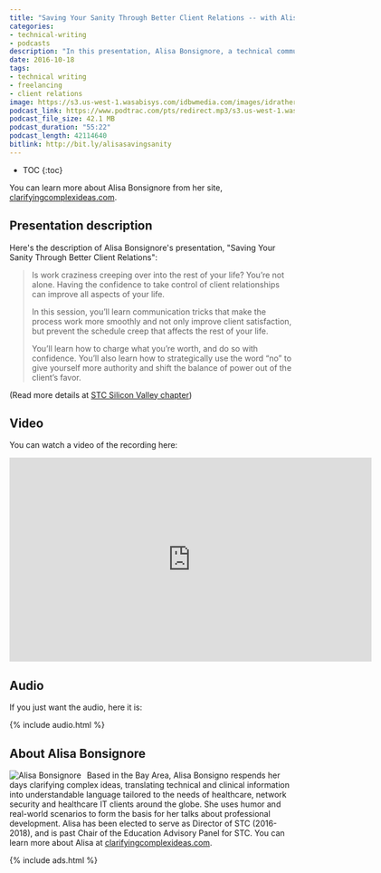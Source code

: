 ```yaml
---
title: "Saving Your Sanity Through Better Client Relations -- with Alisa Bonsignore"
categories:
- technical-writing
- podcasts
description: "In this presentation, Alisa Bonsignore, a technical communication consultant based in the San Francisco Bay area, talks about how she developed confidence and experience in consulting with clients about writing projects. In the beginning, Alisa started out by apologizing for projects in which she worked excessive numbers of hours for little pay, often trying to meet last-minute requests that required late nights and zapped her work-family balance. But project by project, she started to understand how to interact with clients in a more professional, self-respecting way. Ultimately this helped save her sanity and build a stable income through a reputable business."
date: 2016-10-18
tags:
- technical writing
- freelancing
- client relations
image: https://s3.us-west-1.wasabisys.com/idbwmedia.com/images/idratherbewritinglogo.png
podcast_link: https://www.podtrac.com/pts/redirect.mp3/s3.us-west-1.wasabisys.com/idbwmedia.com/podcasts/alisabonsignore.mp3
podcast_file_size: 42.1 MB
podcast_duration: "55:22"
podcast_length: 42114640
bitlink: http://bit.ly/alisasavingsanity
---
```


* TOC
{:toc}

You can learn more about Alisa Bonsignore from her site, [clarifyingcomplexideas.com](http://clarifyingcomplexideas.com).

## Presentation description

Here's the description of Alisa Bonsignore's presentation, "Saving Your Sanity Through Better Client Relations":

> Is work craziness creeping over into the rest of your life? You’re not alone. Having the confidence to take control of client relationships can improve all aspects of your life.
>
> In this session, you’ll learn communication tricks that make the process work more smoothly and not only improve client satisfaction, but prevent the schedule creep that affects the rest of your life.
>
> You’ll learn how to charge what you’re worth, and do so with confidence. You’ll also learn how to strategically use the word “no” to give yourself more authority and shift the balance of power out of the client’s favor.

(Read more details at [STC Silicon Valley chapter](http://stcsiliconvalley.com//2016/09/28/october-17-2016-saving-your-sanity-through-better-client-relations/))

## Video

You can watch a video of the recording here:

<iframe width="640" height="360" src="https://www.youtube.com/embed/mAKWUKpcNp8" frameborder="0" allowfullscreen></iframe>

## Audio

If you just want the audio, here it is:

{% include audio.html %}

## About Alisa Bonsignore

<p><img style="float: left; max-width: 150px; padding-right: 10px;" src="{{ "https://s3.us-west-1.wasabisys.com/idbwmedia.com/images/alisa-bonsignore.jpg" | prepend: site.baseurl }}" alt="Alisa Bonsignore" />Based in the Bay Area, Alisa Bonsigno respends her days clarifying complex ideas, translating technical and clinical information into understandable language tailored to the needs of healthcare, network security and healthcare IT clients around the globe. She uses humor and real-world scenarios to form the basis for her talks about professional development. Alisa has been elected to serve as Director of STC (2016-2018), and is past Chair of the Education Advisory Panel for STC. You can learn more about Alisa at <a href="http://clarifyingcomplexideas.com">clarifyingcomplexideas.com</a>.</p>

{% include ads.html %}
